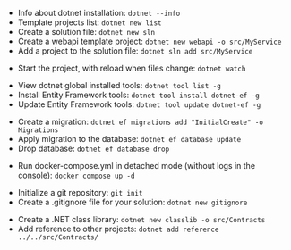 * Info about dotnet installation: `dotnet --info`
* Template projects list: `dotnet new list`
* Create a solution file: `dotnet new sln`
* Create a webapi template project: `dotnet new webapi -o src/MyService`
* Add a project to the solution file: `dotnet sln add src/MyService`

- Start the project, with reload when files change: `dotnet watch`

* View dotnet global installed tools: `dotnet tool list -g`
* Install Entity Framework tools: `dotnet tool install dotnet-ef -g`
* Update Entity Framework tools: `dotnet tool update dotnet-ef -g`

- Create a migration: `dotnet ef migrations add "InitialCreate" -o Migrations`
- Apply migration to the database: `dotnet ef database update`
- Drop database: `dotnet ef database drop`

* Run docker-compose.yml in detached mode (without logs in the console): `docker compose up -d`

- Initialize a git repository: `git init`
- Create a .gitignore file for your solution: `dotnet new gitignore`

* Create a .NET class library: `dotnet new classlib -o src/Contracts`
* Add reference to other projects: `dotnet add reference ../../src/Contracts/`
